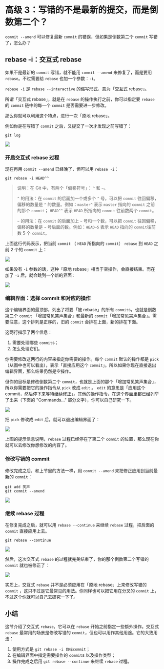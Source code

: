# 高级 3：写错的不是最新的提交，而是倒数第二个？

`commit --amend` 可以修复最新 `commit` 的错误，但如果是倒数第二个 `commit` 写错了，怎么办？

## rebase -i：交互式 rebase

如果不是最新的 `commit` 写错，就不能用 `commit --amend` 来修复了，而是要用 `rebase`。不过需要给 `rebase` 也加一个参数：`-i`。

`rebase -i` 是 `rebase --interactive` 的缩写形式，意为「交互式 rebase」。

所谓「交互式 rebase」，就是在 `rebase` 的操作执行之前，你可以指定要 `rebase` 的 `commit` 链中的每一个 `commit` 是否需要进一步修改。

那么你就可以利用这个特点，进行一次「原地 rebase」。

例如你是在写错了 `commit` 之后，又提交了一次才发现之前写错了：

```
git log
```

![](https://user-gold-cdn.xitu.io/2017/11/22/15fdf5fd00a27f45?w=614&h=290&f=jpeg&s=115583)

### 开启交互式 rebase 过程

现在再用 `commit --amend` 已经晚了，但可以用 `rebase -i`：

```
git rebase -i HEAD^^
```

> 说明：在 Git 中，有两个「偏移符号」： `^` 和 `~`。
> 
> `^` 的用法：在 `commit` 的后面加一个或多个 `^` 号，可以把 `commit` 往回偏移，偏移的数量是 `^` 的数量。例如：`master^` 表示 `master` 指向的 `commit` 之前的那个 `commit`； `HEAD^^` 表示 `HEAD` 所指向的 `commit` 往前数两个 `commit`。
> 
> `~` 的用法：在 `commit` 的后面加上 `~` 号和一个数，可以把 `commit` 往回偏移，偏移的数量是 `~` 号后面的数。例如：`HEAD~5` 表示 `HEAD` 指向的 `commit`往前数 5 个 `commit`。

上面这行代码表示，把当前 `commit` （ `HEAD` 所指向的 `commit`） `rebase` 到 `HEAD` 之前 2 个的 `commit` 上：

![](https://user-gold-cdn.xitu.io/2017/11/22/15fdf5fd00522381?w=568&h=352&f=gif&s=182502)

如果没有 `-i` 参数的话，这种「原地 rebase」相当于空操作，会直接结束。而在加了 `-i` 后，就会跳到一个新的界面：

![](https://user-gold-cdn.xitu.io/2017/11/22/15fdf5fd04f46d6e?w=590&h=409&f=jpeg&s=137238)

### 编辑界面：选择 commit 和对应的操作

这个编辑界面的最顶部，列出了将要「被 rebase」的所有 `commit`s，也就是倒数第二个 `commit` 「增加常见笑声集合」和最新的 `commit`「增加常见哭声集合」。需要注意，这个排列是正序的，旧的 `commit` 会排在上面，新的排在下面。

这两行指示了两个信息：

1.  需要处理哪些 `commit`s；
2.  怎么处理它们。

你需要修改这两行的内容来指定你需要的操作。每个 `commit` 默认的操作都是 `pick` （从图中也可以看出），表示「直接应用这个 `commit`」。所以如果你现在直接退出编辑界面，那么结果仍然是空操作。

但你的目标是修改倒数第二个 `commit`，也就是上面的那个「增加常见笑声集合」，所以你需要把它的操作指令从 `pick` 改成 `edit` 。 `edit` 的意思是「应用这个 commit，然后停下来等待继续修正」。其他的操作指令，在这个界面里都已经列举了出来（下面的 "Commands…" 部分文字），你可以自己研究一下。

![](https://user-gold-cdn.xitu.io/2017/11/22/15fdf5fd020c87f6?w=535&h=254&f=jpeg&s=86065)

把 `pick` 修改成 `edit` 后，就可以退出编辑界面了：

![](https://user-gold-cdn.xitu.io/2017/11/22/15fdf5fd007159fa?w=454&h=169&f=jpeg&s=44688)

上图的提示信息说明，`rebase` 过程已经停在了第二个 `commit` 的位置，那么现在你就可以去修改你想修改的内容了。

### 修改写错的 commit

修改完成之后，和上节里的方法一样，用 `commit --amend` 来把修正应用到当前最新的 `commit`：

```
git add 笑声
git commit --amend
```

![](https://user-gold-cdn.xitu.io/2017/11/22/15fdf5fd04de0d40?w=407&h=96&f=jpeg&s=41778)

### 继续 rebase 过程

在修复完成之后，就可以用 `rebase --continue` 来继续 `rebase` 过程，把后面的 `commit` 直接应用上去。

```
git rebase --continue
```

![](https://user-gold-cdn.xitu.io/2017/11/22/15fdf5fd54455c29?w=459&h=61&f=jpeg&s=29623)

然后，这次交互式 `rebase` 的过程就完美结束了，你的那个倒数第二个写错的 `commit` 就也被修正了：

![](https://user-gold-cdn.xitu.io/2017/11/22/15fdf5fd4e7d5257?w=548&h=348&f=gif&s=266072)

实质上，交互式 `rebase` 并不是必须应用在「原地 rebase」上来修改写错的 `commit` ，这只不过是它最常见的用法。你同样也可以把它用在分叉的 `commit` 上，不过这个你就可以自己去研究一下了。

## 小结

这节介绍了交互式 `rebase`，它可以在 `rebase` 开始之前指定一些额外操作。交互式 `rebase` 最常用的场景是修改写错的 `commit`，但也可以用作其他用途。它的大致用法：

1.  使用方式是 `git rebase -i 目标commit`；
2.  在编辑界面中指定需要操作的 `commit`s 以及操作类型；
3.  操作完成之后用 `git rebase --continue` 来继续 `rebase` 过程。